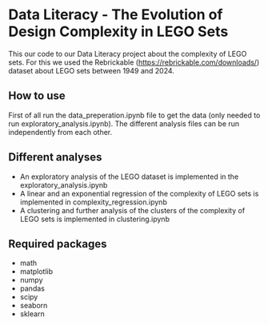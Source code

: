 # Data Literacy - The Evolution of Design Complexity in LEGO Sets

This our code to our Data Literacy project about the complexity of LEGO sets. For this we used the Rebrickable (https://rebrickable.com/downloads/) dataset about LEGO sets between 1949 and 2024.

## How to use
First of all run the data_preperation.ipynb file to get the data (only needed to run exploratory_analysis.ipynb). 
The different analysis files can be run independently from each other.

## Different analyses
* An exploratory analysis of the LEGO dataset is implemented in the exploratory_analysis.ipynb
* A linear and an exponential regression of the complexity of LEGO sets is implemented in complexity_regression.ipynb
* A clustering and further analysis of the clusters of the complexity of LEGO sets is implemented in clustering.ipynb

## Required packages
* math
* matplotlib
* numpy 
* pandas
* scipy
* seaborn
* sklearn
